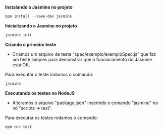 **Instalando o Jasmine no projeto**
```javascript
npm install --save-dev jasmine
```

**Inicializando o Jasmine no projeto**
```javascript
jasmine init
```

**Criando o primeiro teste**

* Criamos um arquivo de teste "spec/exemplo/exemploSpec.js" que faz um  teste simples para demonstrar  que o funcionamento do Jasmine está OK.

Para executar o teste rodamos o comando:

```javascript
jasmine
```

**Executando os testes no NodeJS**

* Alteramos o arquivo "package.json" inserindo o comando "jasmine" no nó "scripts => test".

Para executar os testes rodamos o comando:

```javascript
npm run test
```
